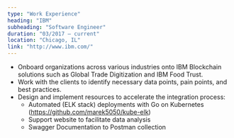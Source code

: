 ```yaml
---
type: "Work Experience"
heading: "IBM"
subheading: "Software Engineer"
duration: "03/2017 – current"
location: "Chicago, IL"
link: "http://www.ibm.com/"
---
```


* Onboard organizations across various industries onto IBM Blockchain solutions such as Global Trade Digitization and IBM Food Trust.
* Work with the clients to identify necessary data points, pain points, and best practices.
* Design and implement resources to accelerate the integration process:
    * Automated (ELK stack) deployments with Go on Kubernetes (https://github.com/marek5050/kube-elk)
    * Support website to facilitate data analysis
    * Swagger Documentation to Postman collection